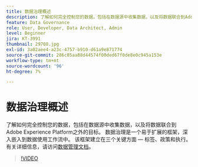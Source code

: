 ```yaml
---
title: 数据治理概述
description: 了解如何完全控制您的数据，包括在数据源中收集数据，以及将数据联合到Adobe Experience Platform之外的目标。
feature: Data Governance
role: User, Developer, Data Architect, Admin
level: Beginner
jira: KT-3991
thumbnail: 29708.jpg
exl-id: 3a02aee4-a23c-4757-b910-d61a9e871774
source-git-commit: 286c85aa88d44574f00ded67f0de8e0c945a153e
workflow-type: tm+mt
source-wordcount: '96'
ht-degree: 7%

---
```


# 数据治理概述

了解如何完全控制您的数据，包括在数据源中收集数据，以及将数据联合到Adobe Experience Platform之外的目标。 数据治理是一个易于扩展的框架，深入嵌入到数据使用工作流中。 该框架建立在三个关键方面 — 标签、政策和执行。 有关详细信息，请访问[数据管理文档](https://experienceleague.adobe.com/docs/experience-platform/data-governance/home.html?lang=zh-Hans)。

>[!VIDEO](https://video.tv.adobe.com/v/29708?learn=on&enablevpops)

